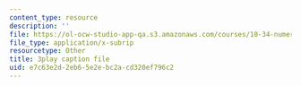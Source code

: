```yaml
---
content_type: resource
description: ''
file: https://ol-ocw-studio-app-qa.s3.amazonaws.com/courses/10-34-numerical-methods-applied-to-chemical-engineering-fall-2015/e7c63e2d2eb65e2ebc2acd320ef796c2_UZiEFO3J8mE.vtt
file_type: application/x-subrip
resourcetype: Other
title: 3play caption file
uid: e7c63e2d-2eb6-5e2e-bc2a-cd320ef796c2
---
```

